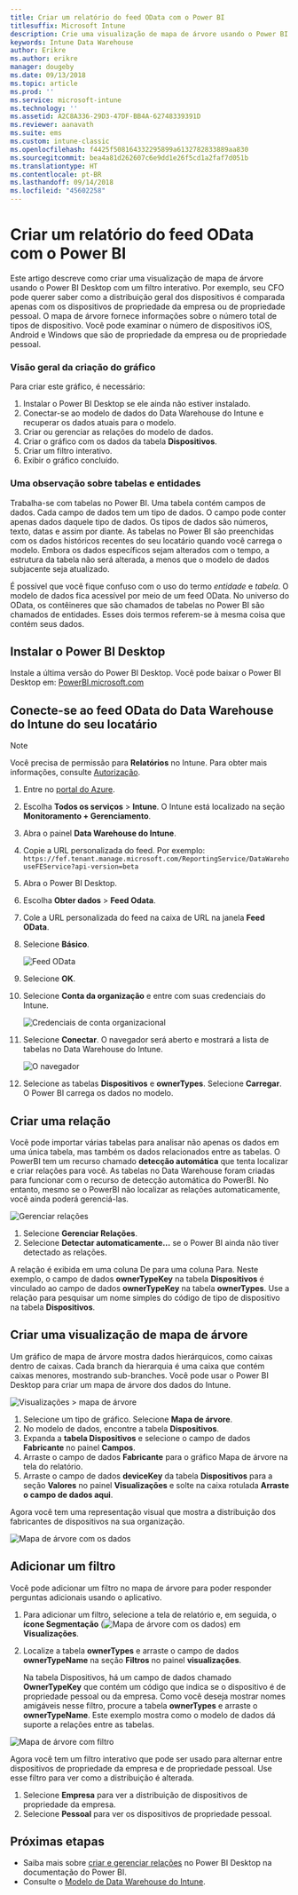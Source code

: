 ```yaml
---
title: Criar um relatório do feed OData com o Power BI
titlesuffix: Microsoft Intune
description: Crie uma visualização de mapa de árvore usando o Power BI Desktop com um filtro interativo da API do Data Warehouse do Intune.
keywords: Intune Data Warehouse
author: Erikre
ms.author: erikre
manager: dougeby
ms.date: 09/13/2018
ms.topic: article
ms.prod: ''
ms.service: microsoft-intune
ms.technology: ''
ms.assetid: A2C8A336-29D3-47DF-BB4A-62748339391D
ms.reviewer: aanavath
ms.suite: ems
ms.custom: intune-classic
ms.openlocfilehash: f4425f508164332295899a6132782833889aa830
ms.sourcegitcommit: bea4a81d262607c6e9dd1e26f5cd1a2faf7d051b
ms.translationtype: HT
ms.contentlocale: pt-BR
ms.lasthandoff: 09/14/2018
ms.locfileid: "45602258"
---
```

# <a name="create-a-report-from-the-odata-feed-with-power-bi"></a>Criar um relatório do feed OData com o Power BI

Este artigo descreve como criar uma visualização de mapa de árvore usando o Power BI Desktop com um filtro interativo. Por exemplo, seu CFO pode querer saber como a distribuição geral dos dispositivos é comparada apenas com os dispositivos de propriedade da empresa ou de propriedade pessoal. O mapa de árvore fornece informações sobre o número total de tipos de dispositivo. Você pode examinar o número de dispositivos iOS, Android e Windows que são de propriedade da empresa ou de propriedade pessoal.

### <a name="overview-of-creating-the-chart"></a>Visão geral da criação do gráfico

Para criar este gráfico, é necessário:
1. Instalar o Power BI Desktop se ele ainda não estiver instalado.
2. Conectar-se ao modelo de dados do Data Warehouse do Intune e recuperar os dados atuais para o modelo.
3. Criar ou gerenciar as relações do modelo de dados.
4. Criar o gráfico com os dados da tabela **Dispositivos**.
5. Criar um filtro interativo.
6. Exibir o gráfico concluído.

### <a name="a-note-about-tables-and-entities"></a>Uma observação sobre tabelas e entidades

Trabalha-se com tabelas no Power BI. Uma tabela contém campos de dados. Cada campo de dados tem um tipo de dados. O campo pode conter apenas dados daquele tipo de dados. Os tipos de dados são números, texto, datas e assim por diante. As tabelas no Power BI são preenchidas com os dados históricos recentes do seu locatário quando você carrega o modelo. Embora os dados específicos sejam alterados com o tempo, a estrutura da tabela não será alterada, a menos que o modelo de dados subjacente seja atualizado.

É possível que você fique confuso com o uso do termo _entidade_ e _tabela_. O modelo de dados fica acessível por meio de um feed OData. No universo do OData, os contêineres que são chamados de tabelas no Power BI são chamados de entidades. Esses dois termos referem-se à mesma coisa que contém seus dados.

## <a name="install-power-bi-desktop"></a>Instalar o Power BI Desktop

Instale a última versão do Power BI Desktop. Você pode baixar o Power BI Desktop em: [PowerBI.microsoft.com](https://powerbi.microsoft.com/desktop)

## <a name="connect-to-the-odata-feed-for-the-intune-data-warehouse-for-your-tenant"></a>Conecte-se ao feed OData do Data Warehouse do Intune do seu locatário

> [!Note]  
> Você precisa de permissão para **Relatórios** no Intune. Para obter mais informações, consulte [Autorização](reports-api-url.md).

1. Entre no [portal do Azure](https://portal.azure.com).
2. Escolha **Todos os serviços** > **Intune**. O Intune está localizado na seção **Monitoramento + Gerenciamento**.
3. Abra o painel **Data Warehouse do Intune**.
4. Copie a URL personalizada do feed. Por exemplo: `https://fef.tenant.manage.microsoft.com/ReportingService/DataWarehouseFEService?api-version=beta`
5. Abra o Power BI Desktop.
6. Escolha **Obter dados** > **Feed Odata**.
7. Cole a URL personalizada do feed na caixa de URL na janela **Feed OData**.
8. Selecione **Básico**.

    ![Feed OData](media/reports-create-01-odatafeed.png)

9. Selecione **OK**.
10. Selecione **Conta da organização** e entre com suas credenciais do Intune.

    ![Credenciais de conta organizacional](media/reports-create-02-org-account.png)

11. Selecione **Conectar**. O navegador será aberto e mostrará a lista de tabelas no Data Warehouse do Intune.

    ![O navegador](media/reports-create-02-loadentities.png)

12. Selecione as tabelas **Dispositivos** e **ownerTypes**.  Selecione **Carregar**. O Power BI carrega os dados no modelo.

## <a name="create-a-relationship"></a>Criar uma relação

Você pode importar várias tabelas para analisar não apenas os dados em uma única tabela, mas também os dados relacionados entre as tabelas.  O PowerBI tem um recurso chamado **detecção automática** que tenta localizar e criar relações para você. As tabelas no Data Warehouse foram criadas para funcionar com o recurso de detecção automática do PowerBI. No entanto, mesmo se o PowerBI não localizar as relações automaticamente, você ainda poderá gerenciá-las.

![Gerenciar relações](media/reports-create-03-managerelationships.png)

1. Selecione **Gerenciar Relações**.
2. Selecione **Detectar automaticamente...** se o Power BI ainda não tiver detectado as relações.

A relação é exibida em uma coluna De para uma coluna Para. Neste exemplo, o campo de dados **ownerTypeKey** na tabela **Dispositivos** é vinculado ao campo de dados **ownerTypeKey** na tabela **ownerTypes**. Use a relação para pesquisar um nome simples do código de tipo de dispositivo na tabela **Dispositivos**.

## <a name="create-a-treemap-visualization"></a>Criar uma visualização de mapa de árvore

Um gráfico de mapa de árvore mostra dados hierárquicos, como caixas dentro de caixas. Cada branch da hierarquia é uma caixa que contém caixas menores, mostrando sub-branches. Você pode usar o Power BI Desktop para criar um mapa de árvore dos dados do Intune.

![Visualizações > mapa de árvore](media/reports-create-03-treemap.png)

1. Selecione um tipo de gráfico. Selecione **Mapa de árvore**.
2. No modelo de dados, encontre a tabela **Dispositivos**.
3. Expanda a **tabela Dispositivos** e selecione o campo de dados **Fabricante** no painel **Campos**.
4. Arraste o campo de dados **Fabricante** para o gráfico Mapa de árvore na tela do relatório.
5. Arraste o campo de dados **deviceKey** da tabela **Dispositivos** para a seção **Valores** no painel **Visualizações** e solte na caixa rotulada **Arraste o campo de dados aqui**.  

Agora você tem uma representação visual que mostra a distribuição dos fabricantes de dispositivos na sua organização.

![Mapa de árvore com os dados](media/reports-create-06-treemapwdata.png)

## <a name="add-a-filter"></a>Adicionar um filtro

Você pode adicionar um filtro no mapa de árvore para poder responder perguntas adicionais usando o aplicativo.


1. Para adicionar um filtro, selecione a tela de relatório e, em seguida, o **ícone Segmentação** (![Mapa de árvore com os dados](media/reports-create-slicer.png)) em **Visualizações**.
2. Localize a tabela **ownerTypes** e arraste o campo de dados **ownerTypeName** na seção **Filtros** no painel **visualizações**.  

   Na tabela Dispositivos, há um campo de dados chamado **OwnerTypeKey** que contém um código que indica se o dispositivo é de propriedade pessoal ou da empresa. Como você deseja mostrar nomes amigáveis nesse filtro, procure a tabela **ownerTypes** e arraste o **ownerTypeName**. Este exemplo mostra como o modelo de dados dá suporte a relações entre as tabelas.

![Mapa de árvore com filtro](media/reports-create-08_ownertype.png)

Agora você tem um filtro interativo que pode ser usado para alternar entre dispositivos de propriedade da empresa e de propriedade pessoal. Use esse filtro para ver como a distribuição é alterada.

1. Selecione **Empresa** para ver a distribuição de dispositivos de propriedade da empresa.
2. Selecione **Pessoal** para ver os dispositivos de propriedade pessoal.

## <a name="next-steps"></a>Próximas etapas

 - Saiba mais sobre [criar e gerenciar relações](https://powerbi.microsoft.com/documentation/powerbi-desktop-create-and-manage-relationships/) no Power BI Desktop na documentação do Power BI.
 - Consulte o [Modelo de Data Warehouse do Intune](https://docs.microsoft.com/intune/reports-ref-data-model).
